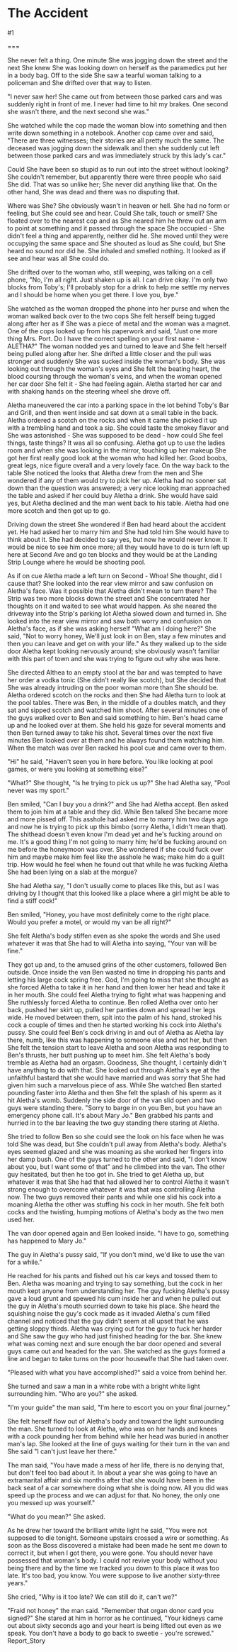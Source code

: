The Accident
============
#1 

===

She never felt a thing. One minute She was jogging down the street and the next She knew She was looking down on herself as the paramedics put her in a body bag. Off to the side She saw a tearful woman talking to a policeman and She drifted over that way to listen. 

"I never saw her! She came out from between those parked cars and was suddenly right in front of me. I never had time to hit my brakes. One second she wasn't there, and the next second she was." 

She watched while the cop made the woman blow into something and then write down something in a notebook. Another cop came over and said, "There are three witnesses; their stories are all pretty much the same. The deceased was jogging down the sidewalk and then she suddenly cut left between those parked cars and was immediately struck by this lady's car." 

Could She have been so stupid as to run out into the street without looking? She couldn't remember, but apparently there were three people who said She did. That was so unlike her; She never did anything like that. On the other hand, She was dead and there was no disputing that. 

Where was She? She obviously wasn't in heaven or hell. She had no form or feeling, but She could see and hear. Could She talk, touch or smell? She floated over to the nearest cop and as She neared him he threw out an arm to point at something and it passed through the space She occupied - She didn't feel a thing and apparently, neither did he. She moved until they were occupying the same space and She shouted as loud as She could, but She heard no sound nor did he. She inhaled and smelled nothing. It looked as if see and hear was all She could do. 

She drifted over to the woman who, still weeping, was talking on a cell phone, "No, I'm all right. Just shaken up is all. I can drive okay. I'm only two blocks from Toby's; I'll probably stop for a drink to help me settle my nerves and I should be home when you get there. I love you, bye." 

She watched as the woman dropped the phone into her purse and when the woman walked back over to the two cops She felt herself being tugged along after her as if She was a piece of metal and the woman was a magnet. One of the cops looked up from his paperwork and said, "Just one more thing Mrs. Port. Do I have the correct spelling on your first name - ALETHA?" The woman nodded yes and turned to leave and She felt herself being pulled along after her. She drifted a little closer and the pull was stronger and suddenly She was sucked inside the woman's body. She was looking out through the woman's eyes and She felt the beating heart, the blood coursing through the woman's veins, and when the woman opened her car door She felt it - She had feeling again. Aletha started her car and with shaking hands on the steering wheel she drove off. 

Aletha maneuvered the car into a parking space in the lot behind Toby's Bar and Grill, and then went inside and sat down at a small table in the back. Aletha ordered a scotch on the rocks and when it came she picked it up with a trembling hand and took a sip. She could taste the smokey flavor and She was astonished - She was supposed to be dead - how could She feel things, taste things? It was all so confusing. Aletha got up to use the ladies room and when she was looking in the mirror, touching up her makeup She got her first really good look at the woman who had killed her. Good boobs, great legs, nice figure overall and a very lovely face. On the way back to the table She noticed the looks that Aletha drew from the men and She wondered if any of them would try to pick her up. Aletha had no sooner sat down than the question was answered; a very nice looking man approached the table and asked if her could buy Aletha a drink. She would have said yes, but Aletha declined and the man went back to his table. Aletha had one more scotch and then got up to go. 

Driving down the street She wondered if Ben had heard about the accident yet. He had asked her to marry him and She had told him She would have to think about it. She had decided to say yes, but now he would never know. It would be nice to see him once more; all they would have to do is turn left up here at Second Ave and go ten blocks and they would be at the Landing Strip Lounge where he would be shooting pool. 

As if on cue Aletha made a left turn on Second - Whoa! She thought, did I cause that? She looked into the rear view mirror and saw confusion on Aletha's face. Was it possible that Aletha didn't mean to turn there? The Strip was two more blocks down the street and She concentrated her thoughts on it and waited to see what would happen. As she neared the driveway into the Strip's parking lot Aletha slowed down and turned in. She looked into the rear view mirror and saw both worry and confusion on Aletha's face, as if she was asking herself "What am I doing here?" She said, "Not to worry honey, We'll just look in on Ben, stay a few minutes and then you can leave and get on with your life." As they walked up to the side door Aletha kept looking nervously around; she obviously wasn't familiar with this part of town and she was trying to figure out why she was here. 

She directed Althea to an empty stool at the bar and was tempted to have her order a vodka tonic (She didn't really like scotch), but She decided that She was already intruding on the poor woman more than She should be. Aletha ordered scotch on the rocks and then She had Aletha turn to look at the pool tables. There was Ben, in the middle of a doubles match, and they sat and sipped scotch and watched him shoot. After several minutes one of the guys walked over to Ben and said something to him. Ben's head came up and he looked over at them. She held his gaze for several moments and then Ben turned away to take his shot. Several times over the next five minutes Ben looked over at them and he always found them watching him. When the match was over Ben racked his pool cue and came over to them. 

"Hi" he said, "Haven't seen you in here before. You like looking at pool games, or were you looking at something else?" 

"What?" She thought, "Is he trying to pick us up?" She had Aletha say, "Pool never was my sport." 

Ben smiled, "Can I buy you a drink?" and She had Aletha accept. Ben asked them to join him at a table and they did. While Ben talked She became more and more pissed off. This asshole had asked me to marry him two days ago and now he is trying to pick up this bimbo (sorry Aletha, I didn't mean that). The shithead doesn't even know I'm dead yet and he's fucking around on me. It's a good thing I'm not going to marry him; he'd be fucking around on me before the honeymoon was over. She wondered if she could fuck over him and maybe make him feel like the asshole he was; make him do a guilt trip. How would he feel when he found out that while he was fucking Aletha She had been lying on a slab at the morgue? 

She had Aletha say, "I don't usually come to places like this, but as I was driving by I thought that this looked like a place where a girl might be able to find a stiff cock!" 

Ben smiled, "Honey, you have most definitely come to the right place. Would you prefer a motel, or would my van be all right?" 

She felt Aletha's body stiffen even as she spoke the words and She used whatever it was that She had to will Aletha into saying, "Your van will be fine." 

They got up and, to the amused grins of the other customers, followed Ben outside. Once inside the van Ben wasted no time in dropping his pants and letting his large cock spring free. God, I'm going to miss that she thought as she forced Aletha to take it in her hand and then lower her head and take it in her mouth. She could feel Aletha trying to fight what was happening and She ruthlessly forced Aletha to continue. Ben rolled Aletha over onto her back, pushed her skirt up, pulled her panties down and spread her legs wide. He moved between them, spit into the palm of his hand, stroked his cock a couple of times and then he started working his cock into Aletha's pussy. She could feel Ben's cock driving in and out of Aletha as Aletha lay there, numb, like this was happening to someone else and not her, but then She felt the tension start to leave Aletha and soon Aletha was responding to Ben's thrusts, her butt pushing up to meet him. She felt Aletha's body tremble as Aletha had an orgasm. Goodness, She thought, I certainly didn't have anything to do with that. She looked out through Aletha's eye at the unfaithful bastard that she would have married and was sorry that She had given him such a marvelous piece of ass. While She watched Ben started pounding faster into Aletha and then She felt the splash of his sperm as it hit Aletha's womb. Suddenly the side door of the van slid open and two guys were standing there. "Sorry to barge in on you Ben, but you have an emergency phone call. It's about Mary Jo." Ben grabbed his pants and hurried in to the bar leaving the two guy standing there staring at Aletha. 

She tried to follow Ben so she could see the look on his face when he was told She was dead, but She couldn't pull away from Aletha's body. Aletha's eyes seemed glazed and she was moaning as she worked her fingers into her damp bush. One of the guys turned to the other and said, "I don't know about you, but I want some of that" and he climbed into the van. The other guy hesitated, but then he too got in. She tried to get Aletha up, but whatever it was that She had that had allowed her to control Aletha it wasn't strong enough to overcome whatever it was that was controlling Aletha now. The two guys removed their pants and while one slid his cock into a moaning Aletha the other was stuffing his cock in her mouth. She felt both cocks and the twisting, humping motions of Aletha's body as the two men used her. 

The van door opened again and Ben looked inside. "I have to go, something has happened to Mary Jo." 

The guy in Aletha's pussy said, "If you don't mind, we'd like to use the van for a while." 

He reached for his pants and fished out his car keys and tossed them to Ben. Aletha was moaning and trying to say something, but the cock in her mouth kept anyone from understanding her. The guy fucking Aletha's pussy gave a loud grunt and spewed his cum inside her and when he pulled out the guy in Aletha's mouth scurried down to take his place. She heard the squishing noise the guy's cock made as it invaded Aletha's cum filled channel and noticed that the guy didn't seem at all upset that he was getting sloppy thirds. Aletha was crying out for the guy to fuck her harder and She saw the guy who had just finished heading for the bar. She knew what was coming next and sure enough the bar door opened and several guys came out and headed for the van. She watched as the guys formed a line and began to take turns on the poor housewife that She had taken over. 

"Pleased with what you have accomplished?" said a voice from behind her. 

She turned and saw a man in a white robe with a bright white light surrounding him. "Who are you?" she asked. 

"I'm your guide" the man said, "I'm here to escort you on your final journey." 

She felt herself flow out of Aletha's body and toward the light surrounding the man. She turned to look at Aletha, who was on her hands and knees with a cock pounding her from behind while her head was buried in another man's lap. She looked at the line of guys waiting for their turn in the van and She said "I can't just leave her there." 

The man said, "You have made a mess of her life, there is no denying that, but don't feel too bad about it. In about a year she was going to have an extramarital affair and six months after that she would have been in the back seat of a car somewhere doing what she is doing now. All you did was speed up the process and we can adjust for that. No honey, the only one you messed up was yourself." 

"What do you mean?" She asked. 

As he drew her toward the brilliant white light he said, "You were not supposed to die tonight. Someone upstairs crossed a wire or something. As soon as the Boss discovered a mistake had been made he sent me down to correct it, but when I got there, you were gone. You should never have possessed that woman's body. I could not revive your body without you being there and by the time we tracked you down to this place it was too late. It's too bad, you know. You were suppose to live another sixty-three years." 

She cried, "Why is it too late? We can still do it, can't we?" 

"Fraid not honey" the man said. "Remember that organ donor card you signed?" She stared at him in horror as he continued, "Your kidneys came out about sixty seconds ago and your heart is being lifted out even as we speak. You don't have a body to go back to sweetie - you're screwed." Report_Story 
